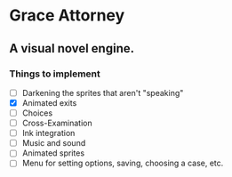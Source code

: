 # Grace Attorney
## A visual novel engine.


### Things to implement
- [ ] Darkening the sprites that aren't "speaking"
- [X] Animated exits
- [ ] Choices
- [ ] Cross-Examination
- [ ] Ink integration
- [ ] Music and sound
- [ ] Animated sprites
- [ ] Menu for setting options, saving, choosing a case, etc.